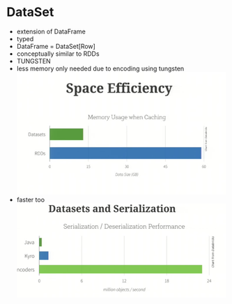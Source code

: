 DataSet
=======

* extension of DataFrame
* typed
* DataFrame = DataSet[Row]
* conceptually similar to RDDs
* TUNGSTEN
* less memory only needed due to encoding using tungsten
   ![Data Frames Encoding Takes Less Space](../Pics/DataSet-need-less-space.png)
* faster too 
   ![Data Frames Encoding is Faster too](../Pics/DataSet-Serialization-Faster.png)   


